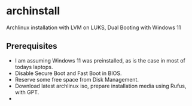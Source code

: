 # archinstall
Archlinux installation with LVM on LUKS, Dual Booting with Windows 11

## Prerequisites
- I am assuming Windows 11 was preinstalled, as is the case in most of todays laptops.
- Disable Secure Boot and Fast Boot in BIOS.
- Reserve some free space from Disk Management.
- Download latest archlinux iso, prepare installation media using Rufus, with GPT.
- 
